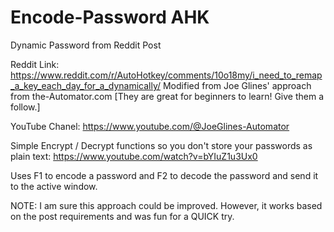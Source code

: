 # Encode-Password AHK
Dynamic Password from Reddit Post

Reddit Link:  https://www.reddit.com/r/AutoHotkey/comments/10o18my/i_need_to_remap_a_key_each_day_for_a_dynamically/
Modified from Joe Glines' approach from the-Automator.com  [They are great for beginners to learn! Give them a follow.]

YouTube Chanel:  https://www.youtube.com/@JoeGlines-Automator

Simple Encrypt / Decrypt functions so you don't store your passwords as plain text:  https://www.youtube.com/watch?v=bYIuZ1u3Ux0

Uses F1 to encode a password and F2 to decode the password and send it to the active window. 

NOTE:  I am sure this approach could be improved.  However, it works based on the post requirements and was fun for a QUICK try.
